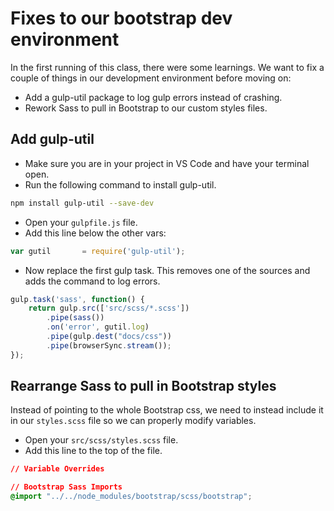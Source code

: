 # Fixes to our bootstrap dev environment

In the first running of this class, there were some learnings. We want to fix a couple of things in our development environment before moving on:

- Add a gulp-util package to log gulp errors instead of crashing.
- Rework Sass to pull in Bootstrap to our custom styles files.

## Add gulp-util

- Make sure you are in your project in VS Code and have your terminal open.
- Run the following command to install gulp-util.

```bash
npm install gulp-util --save-dev
```

- Open your `gulpfile.js` file.
- Add this line below the other vars:

```js
var gutil       = require('gulp-util');
```

- Now replace the first gulp task. This removes one of the sources and adds the command to log errors.

```js
gulp.task('sass', function() {
    return gulp.src(['src/scss/*.scss'])
        .pipe(sass())
        .on('error', gutil.log)
        .pipe(gulp.dest("docs/css"))
        .pipe(browserSync.stream());
});
```

## Rearrange Sass to pull in Bootstrap styles

Instead of pointing to the whole Bootstrap css, we need to instead include it in our `styles.scss` file so we can properly modify variables.

- Open your `src/scss/styles.scss` file.
- Add this line to the top of the file.

```css
// Variable Overrides

// Bootstrap Sass Imports
@import "../../node_modules/bootstrap/scss/bootstrap";
```

